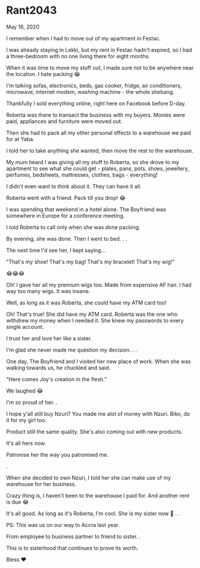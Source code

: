 # Rant2043


May 16, 2020

I remember when I had to move out of my apartment in Festac.

I was already staying in Lekki, but my rent in Festac hadn't expired, so I had a three-bedroom with no one living there for eight months.

When it was time to move my stuff out, I made sure not to be anywhere near the location. I hate packing 😂

I'm talking sofas, electronics, beds, gas cooker, fridge, air conditioners, microwave, internet modem, washing machine -  the whole shebang.

Thankfully I sold everything online, right here on Facebook before D-day.

Roberta was there to transact the business with my buyers. Monies were paid, appliances and furniture were moved out.

Then she had to pack all my other personal effects to a warehouse we paid for at Yaba.

I told her to take anything she wanted, then move the rest to the warehouse.

My mum heard I was giving all my stuff to Roberta, so she drove to my apartment to see what she could get - plates, pans, pots, shoes, jewellery, perfumes, bedsheets, mattresses, clothes, bags - everything!

I didn't even want to think about it. They can have it all.

Roberta went with a friend. Pack till you drop! 😂

I was spending that weekend in a hotel alone. The Boyfriend was somewhere in Europe for a conference meeting.

I told Roberta to call only when she was done packing.

By evening, she was done. Then I went to bed.
.
.

The next time I'd see her, I kept saying...

"That's my shoe! That's my bag! That's my bracelet! That's my wig!"

😂😂😂

Oh! I gave her all my premium wigs too. Made from expensive AF hair. I had way too many wigs. It was insane.

Well, as long as it was Roberta, she could have my ATM card too!

Oh! That's true! She did have my ATM card. Roberta was the one who withdrew my money when I needed it. She knew my passwords to every single account.

I trust her and love her like a sister.

I'm glad she never made me question my decision.
.
.

One day, The Boyfriend and I visited her new place of work. When she was walking towards us, he chuckled and said.

"Here comes Joy's creation in the flesh."

We laughed 😂

I'm so proud of her.
.

I hope y'all still buy Nzuri? You made me alot of money with Nzuri. Biko, do it for my girl too. 

Product still the same quality. She's also coming out with new products.

It's all hers now.

Patronise her the way you patronised me.

.

When she decided to own Nzuri, I told her she can make use of my warehouse for her business.

Crazy thing is, I haven't been to the warehouse I paid for. And another rent is due 😂

It's all good. As long as it's Roberta, I'm cool. She is my sister now 🥰
.
.

PS: This was us on our way to Accra last year.

From employee to business partner to friend to sister.
.

This is to sisterhood that continues to prove its worth.

Bless ❤